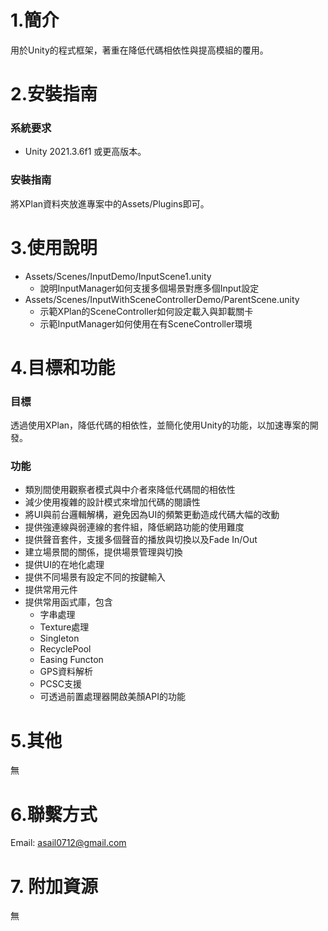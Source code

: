 # 1.簡介
用於Unity的程式框架，著重在降低代碼相依性與提高模組的覆用。
 
# 2.安裝指南
### 系統要求
- Unity 2021.3.6f1 或更高版本。
### 安裝指南
將XPlan資料夾放進專案中的Assets/Plugins即可。
  
# 3.使用說明
- Assets/Scenes/InputDemo/InputScene1.unity
  - 說明InputManager如何支援多個場景對應多個Input設定 
- Assets/Scenes/InputWithSceneControllerDemo/ParentScene.unity
  - 示範XPlan的SceneController如何設定載入與卸載關卡
  - 示範InputManager如何使用在有SceneController環境
 
# 4.目標和功能
### 目標
透過使用XPlan，降低代碼的相依性，並簡化使用Unity的功能，以加速專案的開發。
### 功能
- 類別間使用觀察者模式與中介者來降低代碼間的相依性
- 減少使用複雜的設計模式來增加代碼的閱讀性
- 將UI與前台邏輯解構，避免因為UI的頻繁更動造成代碼大幅的改動
- 提供強連線與弱連線的套件組，降低網路功能的使用難度
- 提供聲音套件，支援多個聲音的播放與切換以及Fade In/Out
- 建立場景間的關係，提供場景管理與切換
- 提供UI的在地化處理
- 提供不同場景有設定不同的按鍵輸入
- 提供常用元件
- 提供常用函式庫，包含
  - 字串處理
  - Texture處理
  - Singleton
  - RecyclePool
  - Easing Functon
  - GPS資料解析
  - PCSC支援
  - 可透過前置處理器開啟美顏API的功能
# 5.其他
無

# 6.聯繫方式
Email: asail0712@gmail.com

# 7. 附加資源
無
